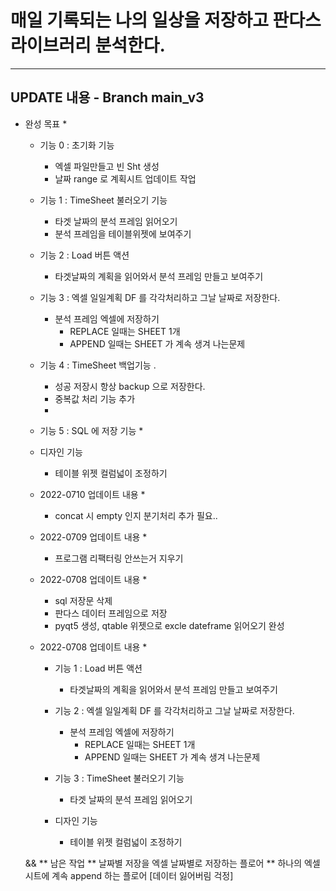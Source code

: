 # 매일 기록되는 나의 일상을 저장하고 판다스 라이브러리 분석한다. 

--------------------------------------------------------------------------
## UPDATE 내용 - Branch main_v3

* 완성 목표 *
    * 기능 0 : 초기화 기능 
        * 엑셀 파일만들고 빈 Sht 생성 
        * 날짜 range 로 계획시트 업데이트 작업 

    * 기능 1 : TimeSheet 불러오기 기능 
        * 타겟 날짜의 분석 프레임 읽어오기 
        * 분석 프레임을 테이블위젯에 보여주기

    * 기능 2 : Load 버튼 액션
        * 타겟날짜의 계획을 읽어와서 분석 프레임 만들고 보여주기 

    * 기능 3 : 엑셀 일일계획 DF 를 각각처리하고 그날 날짜로 저장한다. 
        * 분석 프레임 엑셀에 저장하기 
            * REPLACE 일때는 SHEET 1개 
            * APPEND 일때는 SHEET 가 계속 생겨 나는문제 
    
    * 기능 4 : TimeSheet 백업기능 . 
        * 성공 저장시 항상 backup 으로 저장한다. 
        * 중복값 처리 기능 추가 
        * 
    * 기능 5 : SQL 에 저장 기능 
        * 

        
            

    * 디자인 기능 
        * 테이블 위젯 컬럼넓이 조정하기 


    * 2022-0710 업데이트 내용 *
        * concat 시 empty 인지 분기처리 추가 필요..

    * 2022-0709 업데이트 내용 *
        * 프로그램 리팩터링 안쓰는거 지우기 
    
    * 2022-0708 업데이트 내용 *
        * sql 저장문 삭제 
        * 판다스 데이터 프레임으로 저장 
        * pyqt5 생성, qtable 위젯으로 excle dateframe 읽어오기 완성
    
    * 2022-0708 업데이트 내용 *
        * 기능 1 : Load 버튼 액션
            * 타겟날짜의 계획을 읽어와서 분석 프레임 만들고 보여주기 

        * 기능 2 : 엑셀 일일계획 DF 를 각각처리하고 그날 날짜로 저장한다. 
            * 분석 프레임 엑셀에 저장하기 
                * REPLACE 일때는 SHEET 1개 
                * APPEND 일때는 SHEET 가 계속 생겨 나는문제 

        * 기능 3 : TimeSheet 불러오기 기능 
            * 타겟 날짜의 분석 프레임 읽어오기 

        * 디자인 기능 
            * 테이블 위젯 컬럼넓이 조정하기 

    &&
    ** 남은 작업 
    ** 날짜별 저장을 엑셀 날짜별로 저장하는 플로어
    ** 하나의 엑셀시트에 계속 append 하는 플로어 [데이터 잃어버림 걱정]
    
